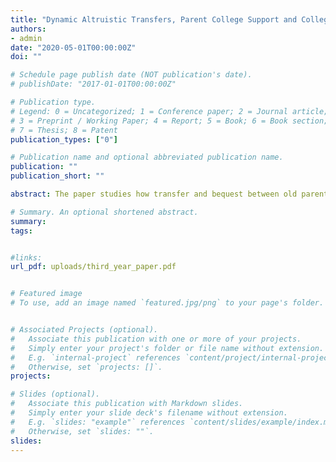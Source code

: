 ```yaml
---
title: "Dynamic Altruistic Transfers, Parent College Support and College Attainment"
authors:
- admin
date: "2020-05-01T00:00:00Z"
doi: ""

# Schedule page publish date (NOT publication's date).
# publishDate: "2017-01-01T00:00:00Z"

# Publication type.
# Legend: 0 = Uncategorized; 1 = Conference paper; 2 = Journal article;
# 3 = Preprint / Working Paper; 4 = Report; 5 = Book; 6 = Book section;
# 7 = Thesis; 8 = Patent
publication_types: ["0"]

# Publication name and optional abbreviated publication name.
publication: ""
publication_short: ""

abstract: The paper studies how transfer and bequest between old parents and their adult children shape parents' college investment. I empirically study how parents adjust consumption when their adult children are richer or poorer relative to them. Then, I build and estimate an altruistically linked overlapping generation model with endogenous college decisions and incomplete markets in which parents and children interact strategically to quantify how future transfers to their children shape college attainment, particularly between low-skill children with high-income parents.

# Summary. An optional shortened abstract.
summary: 
tags:


#links:
url_pdf: uploads/third_year_paper.pdf


# Featured image
# To use, add an image named `featured.jpg/png` to your page's folder. 


# Associated Projects (optional).
#   Associate this publication with one or more of your projects.
#   Simply enter your project's folder or file name without extension.
#   E.g. `internal-project` references `content/project/internal-project/index.md`.
#   Otherwise, set `projects: []`.
projects:

# Slides (optional).
#   Associate this publication with Markdown slides.
#   Simply enter your slide deck's filename without extension.
#   E.g. `slides: "example"` references `content/slides/example/index.md`.
#   Otherwise, set `slides: ""`.
slides:
---
```



